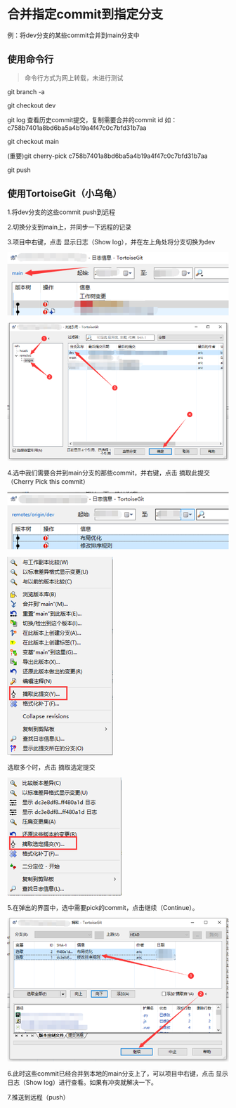 # 合并指定commit到指定分支


例：将dev分支的某些commit合并到main分支中


## 使用命令行

> 命令行方式为网上转载，未进行测试

git branch -a

git checkout dev

git log 查看历史commit提交，复制需要合并的commit id 如：c758b7401a8bd6ba5a4b19a4f47c0c7bfd31b7aa

git checkout main 

(重要)git cherry-pick c758b7401a8bd6ba5a4b19a4f47c0c7bfd31b7aa

git push


## 使用TortoiseGit（小乌龟）

1.将dev分支的这些commit push到远程

2.切换分支到main上，并同步一下远程的记录

3.项目中右键，点击 显示日志（Show log），并在左上角处将分支切换为dev

![显示日志](./cherry-pick/show_log.png)

![切换分支](./cherry-pick/browse_references.png)

4.选中我们需要合并到main分支的那些commit，并右键，点击 摘取此提交（Cherry Pick this commit）

![显示日志](./cherry-pick/select_commit.png)

![显示日志](./cherry-pick/cherry_pick_1.png)

选取多个时，点击 摘取选定提交

![显示日志](./cherry-pick/cherry_pick_2.png)

5.在弹出的界面中，选中需要pick的commit，点击继续（Continue）。

![显示日志](./cherry-pick/cherry_pick_3.png)

6.此时这些commit已经合并到本地的main分支上了，可以项目中右键，点击 显示日志（Show log）进行查看。如果有冲突就解决一下。

7.推送到远程（push）